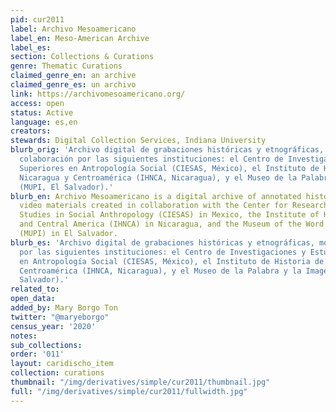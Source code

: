 ```yaml
---
pid: cur2011
label: Archivo Mesoamericano
label_en: Meso-American Archive
label_es:
section: Collections & Curations
genre: Thematic Curations
claimed_genre_en: an archive
claimed_genre_es: un archivo
link: https://archivomesoamericano.org/
access: open
status: Active
language: es,en
creators:
stewards: Digital Collection Services, Indiana University
blurb_orig: 'Archivo digital de grabaciones históricas y etnográficas, montado en
  colaboración por las siguientes instituciones: el Centro de Investigaciones y Estudios
  Superiores en Antropología Social (CIESAS, México), el Instituto de Historia de
  Nicaragua y Centroamérica (IHNCA, Nicaragua), y el Museo de la Palabra y la Imagen
  (MUPI, El Salvador).'
blurb_en: Archivo Mesoamericano is a digital archive of annotated historical and ethnographic
  video materials created in collaboration with the Center for Research and Advanced
  Studies in Social Anthropology (CIESAS) in Mexico, the Institute of History of Nicaragua
  and Central America (IHNCA) in Nicaragua, and the Museum of the Word and the Image
  (MUPI) in El Salvador.
blurb_es: 'Archivo digital de grabaciones históricas y etnográficas, montado en colaboración
  por las siguientes instituciones: el Centro de Investigaciones y Estudios Superiores
  en Antropología Social (CIESAS, México), el Instituto de Historia de Nicaragua y
  Centroamérica (IHNCA, Nicaragua), y el Museo de la Palabra y la Imagen (MUPI, El
  Salvador).'
related_to:
open_data:
added_by: Mary Borgo Ton
twitter: "@maryeborgo"
census_year: '2020'
notes:
sub_collections:
order: '011'
layout: caridischo_item
collection: curations
thumbnail: "/img/derivatives/simple/cur2011/thumbnail.jpg"
full: "/img/derivatives/simple/cur2011/fullwidth.jpg"
---
```

